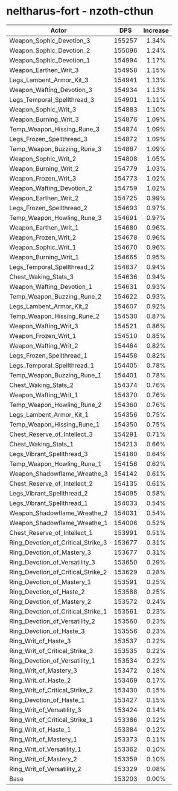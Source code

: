 # neltharus-fort - nzoth-cthun
| Actor | DPS | Increase |
|---|:---:|:---:|
|Weapon_Sophic_Devotion_3|155257|1.34%|
|Weapon_Sophic_Devotion_2|155096|1.24%|
|Weapon_Sophic_Devotion_1|154994|1.17%|
|Weapon_Earthen_Writ_3|154958|1.15%|
|Legs_Lambent_Armor_Kit_3|154941|1.13%|
|Weapon_Wafting_Devotion_3|154934|1.13%|
|Legs_Temporal_Spellthread_3|154901|1.11%|
|Weapon_Sophic_Writ_3|154883|1.10%|
|Weapon_Burning_Writ_3|154876|1.09%|
|Temp_Weapon_Hissing_Rune_3|154874|1.09%|
|Legs_Frozen_Spellthread_3|154872|1.09%|
|Temp_Weapon_Buzzing_Rune_3|154867|1.09%|
|Weapon_Sophic_Writ_2|154808|1.05%|
|Weapon_Burning_Writ_2|154779|1.03%|
|Weapon_Frozen_Writ_3|154773|1.02%|
|Weapon_Wafting_Devotion_2|154759|1.02%|
|Weapon_Earthen_Writ_2|154725|0.99%|
|Legs_Frozen_Spellthread_2|154693|0.97%|
|Temp_Weapon_Howling_Rune_3|154691|0.97%|
|Weapon_Earthen_Writ_1|154680|0.96%|
|Weapon_Frozen_Writ_2|154678|0.96%|
|Weapon_Sophic_Writ_1|154670|0.96%|
|Weapon_Burning_Writ_1|154665|0.95%|
|Legs_Temporal_Spellthread_2|154637|0.94%|
|Chest_Waking_Stats_3|154636|0.94%|
|Weapon_Wafting_Devotion_1|154631|0.93%|
|Temp_Weapon_Buzzing_Rune_2|154622|0.93%|
|Legs_Lambent_Armor_Kit_2|154607|0.92%|
|Temp_Weapon_Hissing_Rune_2|154530|0.87%|
|Weapon_Wafting_Writ_3|154521|0.86%|
|Weapon_Frozen_Writ_1|154510|0.85%|
|Weapon_Wafting_Writ_2|154464|0.82%|
|Legs_Frozen_Spellthread_1|154458|0.82%|
|Legs_Temporal_Spellthread_1|154405|0.78%|
|Temp_Weapon_Buzzing_Rune_1|154401|0.78%|
|Chest_Waking_Stats_2|154374|0.76%|
|Weapon_Wafting_Writ_1|154370|0.76%|
|Temp_Weapon_Howling_Rune_2|154360|0.76%|
|Legs_Lambent_Armor_Kit_1|154356|0.75%|
|Temp_Weapon_Hissing_Rune_1|154350|0.75%|
|Chest_Reserve_of_Intellect_3|154291|0.71%|
|Chest_Waking_Stats_1|154213|0.66%|
|Legs_Vibrant_Spellthread_3|154180|0.64%|
|Temp_Weapon_Howling_Rune_1|154156|0.62%|
|Weapon_Shadowflame_Wreathe_3|154142|0.61%|
|Chest_Reserve_of_Intellect_2|154135|0.61%|
|Legs_Vibrant_Spellthread_2|154095|0.58%|
|Legs_Vibrant_Spellthread_1|154033|0.54%|
|Weapon_Shadowflame_Wreathe_2|154031|0.54%|
|Weapon_Shadowflame_Wreathe_1|154006|0.52%|
|Chest_Reserve_of_Intellect_1|153991|0.51%|
|Ring_Devotion_of_Critical_Strike_3|153677|0.31%|
|Ring_Devotion_of_Mastery_3|153677|0.31%|
|Ring_Devotion_of_Versatility_3|153650|0.29%|
|Ring_Devotion_of_Critical_Strike_2|153629|0.28%|
|Ring_Devotion_of_Mastery_1|153591|0.25%|
|Ring_Devotion_of_Haste_2|153588|0.25%|
|Ring_Devotion_of_Mastery_2|153572|0.24%|
|Ring_Devotion_of_Critical_Strike_1|153561|0.23%|
|Ring_Devotion_of_Versatility_2|153560|0.23%|
|Ring_Devotion_of_Haste_3|153556|0.23%|
|Ring_Writ_of_Haste_3|153537|0.22%|
|Ring_Writ_of_Critical_Strike_3|153535|0.22%|
|Ring_Devotion_of_Versatility_1|153534|0.22%|
|Ring_Writ_of_Mastery_3|153472|0.18%|
|Ring_Writ_of_Haste_2|153469|0.17%|
|Ring_Writ_of_Critical_Strike_2|153430|0.15%|
|Ring_Devotion_of_Haste_1|153427|0.15%|
|Ring_Writ_of_Versatility_3|153424|0.14%|
|Ring_Writ_of_Critical_Strike_1|153386|0.12%|
|Ring_Writ_of_Haste_1|153384|0.12%|
|Ring_Writ_of_Mastery_1|153373|0.11%|
|Ring_Writ_of_Versatility_1|153362|0.10%|
|Ring_Writ_of_Mastery_2|153359|0.10%|
|Ring_Writ_of_Versatility_2|153329|0.08%|
|Base|153203|0.00%|
